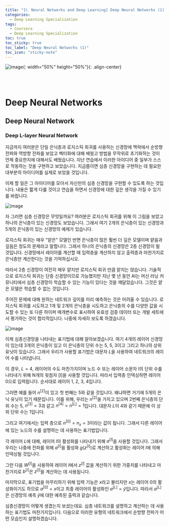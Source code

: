 ```yaml
---
title: "[Ⅰ. Neural Networks and Deep Learning] Deep Neural Networks (1)"
categories:
  - Deep Learning Specialization
tags:
  - Coursera
  - Deep Learning Specialization
toc: true
toc_sticky: true
toc_label: "Deep Neural Networks (1)"
toc_icon: "sticky-note"
---
```


![image](https://user-images.githubusercontent.com/55765292/172768350-41a6b2f0-9468-4b13-bc94-4a38f89ce5e6.png){: width="50%" height="50%"}{: .align-center}

<br><br>

# Deep Neural Networks

## Deep Neural Network

### Deep L-layer Neural Network

지금까지 여러분은 단일 은닉층과 로지스틱 회귀를 사용하는 신경망에 맥락에서 순방향 전파와 역방향 전파를 보았고 벡터화에 대해 배웠고 방법을 무작위로 초기화하는 것이 언제 중요한지에 대해서도 배웠습니다. 지난 연습에서 이러한 아이디어 중 일부가 스스로 작동하는 것을 구현하고 보았습니다. 지금쯤이면 심층 신경망을 구현하는 데 필요한 대부분의 아이디어를 실제로 보았을 것입니다.

이제 할 일은 그 아이디어를 모아서 자신만의 심층 신경망을 구현할 수 있도록 하는 것입니다. 내용은 짧게 다룰 것이고 연습을 하면서 신경망에 대한 깊은 생각을 가질 수 있기를 바랍니다.

![image](https://user-images.githubusercontent.com/55765292/176098229-bdac3bd9-885d-44a6-a828-3cbb9df1efcf.png)

자 그러면 심층 신경망은 무엇일까요? 여러분은 로지스틱 회귀를 위해 이 그림을 보았고 하나의 은닉층이 있는 신경망도 보았습니다. 그래서 여기 2개의 은닉층이 있는 신경망과 5개의 은닉층이 있는 신경망의 예제가 있습니다.

로지스틱 회귀는 매우 "얕은" 모델인 반면 은닉층이 많은 훨씬 더 깊은 모델이며 얕음과 깊음은 정도의 문제라고 말합니다. 그래서 하나의 은닉층의 신경망은 2층 신경망이 될 것입니다. 신경망에서 레이어를 계산할 때 입력층을 계산하지 않고 출력층과 마찬가지로 은닉층만 계산한다는 것을 기억하십시오.

따라서 2층 신경망이 여전히 매우 얕지만 로지스틱 회귀 만큼 얕지는 않습니다. 기술적으로 로지스틱 회귀는 단층 신경망이므로 가능했지만 지난 몇 년 동안 AI는 머신 러닝 커뮤니티에서 심층 신경망이 학습할 수 있는 기능이 있다는 것을 깨달았습니다. 그것은 얕은 모델은 학습할 수 없는 것입니다.

주어진 문제에 대해 원하는 네트워크 깊이를 미리 예측하는 것은 어려울 수 있습니다. 로지스틱 회귀를 시도하고 1개 및 2개의 은닉층을 시도하고 은닉층의 수를 다양한 값을 시도할 수 있는 또 다른 하이퍼 매개변수로 표시하여 유효성 검증 데이터 또는 개발 세트에서 평가하는 것이 합리적입니다. 나중에 자세히 보도록 하겠습니다.

![image](https://user-images.githubusercontent.com/55765292/176098294-0040fe20-2836-481d-9029-e59857efd022.png)

이제 심층신경망을 나타내는 표기법에 대해 알아보겠습니다. 여기 4개의 레이어 신경망이 있는데 3개의 은닉층이 있고 이 은닉층의 단위 수는 5, 5, 3이고 그리고 하나의 상위 유닛이 있습니다. 그래서 우리가 사용할 표기법은 대문자 $L$을 사용하여 네트워크의 레이어 수를 나타냅니다.

이 경우, $L = 4$, 레이어의 수도 마찬가지이며 노드 수 또는 레이어 소문자 l의 단위 수를 나타내기 위해 N개의 윗첨자 [l]을 사용할 것입니다. 따라서 입력층 인덱싱하면 레이어 $0$으로 입력됩니다. 순서대로 레이어 1, 2, 3, 4입니다.

그러면 예를 들어 $n^{[2]}$이 있고 첫 번째는 5와 같을 것입니다. 왜냐하면 거기에 5개의 은닉 유닛이 있기 때문입니다. 이를 위해, 우리는 $n^{[2]}$을 가지고 있으며 2번째 은닉층의 단위 수는 5, $n^{[3]} = 3$과 같고 $n^{[4]} = n^{[L]} = 1$입니다. 대문자 $L$이 4와 같기 때문에 이 상위 단위 수는 1입니다.

그리고 여기에서는 입력 층으로 $n^{[0]} = n_x = 3$이라는 값이 됩니다. 그래서 다른 레이어에 있는 노드의 수를 설명하는 데 사용하는 표기법입니다.

각 레이어 $L$에 대해, 레이어 $l$의 활성화를 나타내기 위해 $a^{[l]}$을 사용할 것입니다. 그래서 우리는 나중에 전파를 위해 $a^{[l]}$을 활성화 $g(z^{[l]})$로 계산하고 활성화는 레이어 $l$에 의해 인덱싱될 것입니다.

그런 다음 $W^{[l]}$을 사용하여 레이어 $l$에서 $z^{[l]}$ 값을 계산하기 위한 가중치를 나타내고 마찬가지로 $b^{[l]}$은 $z^{[l]}$을 계산하는 데 사용됩니다.

마지막으로, 표기법을 마무리하기 위해 입력 기능은 $x$라고 불리지만 $x$는 레이어 0의 활성화이기도 하므로 $a^{[0]} = x$이고 최종 레이어의 활성화인 $a^{[L]} = \hat{y}$입니다. 따라서 $a^{[L]}$은 신경망의 예측 $\hat{y}$에 대한 예측된 출력과 같습니다.

심층신경망이 어떻게 생겼는지 보셨는데요. 심층 네트워크를 설명하고 계산하는 데 사용하는 표기법도 마찬가지입니다. 다음으로 이러한 유형의 네트워크에서 순방향 전파가 어떤 모습인지 설명하겠습니다.


